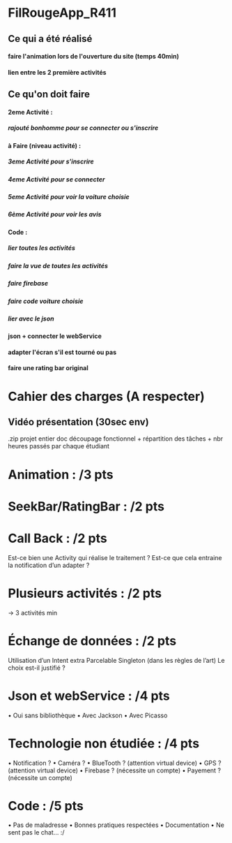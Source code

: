 # FilRougeApp_R411

## Ce qui a été réalisé

#### faire l'animation lors de l'ouverture du site (temps 40min)
#### lien entre les 2 première activités

## Ce qu'on doit faire

#### 2eme Activité :
##### rajouté bonhomme pour se connecter ou s'inscrire

#### à Faire (niveau activité) :

##### 3eme Activité pour s'inscrire 
##### 4eme Activité pour se connecter
##### 5eme Activité pour voir la voiture choisie
##### 6ème Activité pour voir les avis

#### Code : 

##### lier toutes les activités 
##### faire la vue de toutes les activités
##### faire firebase
##### faire code voiture choisie
##### lier avec le json

#### json + connecter le webService

#### adapter l'écran s'il est tourné ou pas

#### faire une rating bar original

# Cahier des charges (A respecter)

## Vidéo présentation (30sec env)

.zip projet entier
doc découpage fonctionnel + répartition des tâches + nbr heures passés par chaque étudiant

# Animation : /3 pts

# SeekBar/RatingBar : /2 pts

# Call Back : /2 pts

Est-ce bien une Activity qui réalise le traitement ?
Est-ce que cela entraine la notification d’un adapter ?

# Plusieurs activités : /2 pts

-> 3 activités min

# Échange de données : /2 pts

Utilisation d’un Intent extra
Parcelable
Singleton (dans les règles de l’art)
Le choix est-il justifié ?

# Json et webService : /4 pts

• Oui sans bibliothèque
• Avec Jackson
• Avec Picasso

# Technologie non étudiée : /4 pts

• Notification ?
• Caméra ?
• BlueTooth ? (attention virtual device)
• GPS ? (attention virtual device)
• Firebase ? (nécessite un compte)
• Payement ? (nécessite un compte)

# Code : /5 pts

• Pas de maladresse
• Bonnes pratiques respectées
• Documentation
• Ne sent pas le chat… :/
